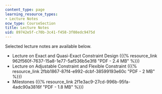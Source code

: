 ```yaml
---
content_type: page
learning_resource_types:
- Lecture Notes
ocw_type: CourseSection
title: Lecture Notes
uid: 89742e5f-c70b-3c41-f458-3f08edc9475d
---
```


Selected lecture notes are available below.

*   Lecture on Exact and Quasi-Exact Constraint Design ({{% resource_link 962f560f-7637-15a8-1e77-5af536b5e3f8 "PDF - 2.4 MB" %}})
*   Lecture on Adjustable Constraint and Flexible Constraint ({{% resource_link 2fbb1867-87f4-e992-dcbf-38599193e60c "PDF - 2 MB" %}})
*   Milestones ({{% resource_link 2f1e3ac9-27cd-996b-95fa-4adc90a3816f "PDF - 1.8 MB" %}})